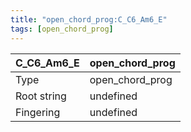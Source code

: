 ```yaml
---
title: "open_chord_prog:C_C6_Am6_E"
tags: [open_chord_prog]
---
```


|C_C6_Am6_E|open_chord_prog|
|---|---|
|Type|open_chord_prog|
|Root string|undefined|
|Fingering|undefined|

